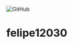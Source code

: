 ![GitHub](https://img.shields.io/github/license/FeChiozzotto/felipe12030?style=for-the-badge)
# felipe12030
